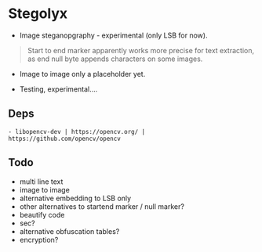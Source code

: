 # Stegolyx

- Image steganopgraphy - experimental (only LSB for now).
> Start to end marker apparently works more precise for text extraction, as end null byte appends characters on some images.

- Image to image only a placeholder yet.

- Testing, experimental....


## Deps
```
- libopencv-dev | https://opencv.org/ | https://github.com/opencv/opencv

```

## Todo

- multi line text
- image to image
- alternative embedding to LSB only
- other alternatives to startend marker / null marker?
- beautify code
- sec?
- alternative obfuscation tables?
- encryption?
